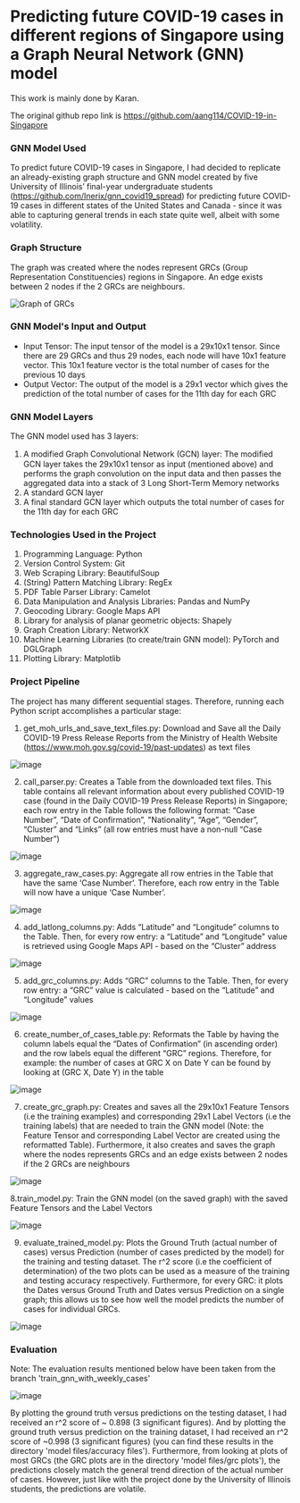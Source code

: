 # Predicting future COVID-19 cases in different regions of Singapore using a Graph Neural Network (GNN) model

This work is mainly done by Karan.


The original github repo link is https://github.com/aang114/COVID-19-in-Singapore

### GNN Model Used

To predict future COVID-19 cases in Singapore, I had decided to replicate an already-existing graph structure and GNN model created by five University of Illinois’ final-year undergraduate students (https://github.com/Inerix/gnn_covid19_spread) for predicting future COVID-19 cases in different states of the United States and Canada - since it was able to capturing general trends in each state quite well, albeit with some volatility. 

### Graph Structure

The graph was created where the nodes represent GRCs (Group Representation Constituencies) regions in Singapore. An edge exists between 2 nodes if the 2 GRCs are neighbours.

![Graph of GRCs](readme%20pictures/graph.png)


### GNN Model's Input and Output

* Input Tensor: The input tensor of the model is a 29x10x1 tensor. Since there are 29 GRCs and thus 29 nodes, each node will have 10x1 feature vector. This 10x1 feature vector is the total number of cases for the previous 10 days
* Output Vector: The output of the model is a 29x1 vector which gives the prediction of the total number of cases for the 11th day for each GRC

### GNN Model Layers

The GNN model used has 3 layers:
1. A modified Graph Convolutional Network (GCN) layer: The modiﬁed GCN layer takes the 29x10x1 tensor as input (mentioned above) and performs the graph convolution on the input data and then passes the aggregated data into a stack of 3 Long Short-Term Memory networks
2. A standard GCN layer
3. A final standard GCN layer which outputs the total number of cases for the 11th day for each GRC

### Technologies Used in the Project

1. Programming Language: Python
2. Version Control System: Git
3. Web Scraping Library: BeautifulSoup
4. (String) Pattern Matching Library: RegEx
5. PDF Table Parser Library: Camelot
6. Data Manipulation and Analysis Libraries: Pandas and NumPy
7. Geocoding Library: Google Maps API
8. Library for analysis of planar geometric objects: Shapely
9. Graph Creation Library: NetworkX
10. Machine Learning Libraries (to create/train GNN model): PyTorch and DGLGraph
11. Plotting Library: Matplotlib


### Project Pipeline

The project has many different sequential stages. Therefore, running each Python script accomplishes a particular stage:

1. get_moh_urls_and_save_text_files.py: Download and Save all the Daily COVID-19 Press Release Reports from the Ministry of Health Website (https://www.moh.gov.sg/covid-19/past-updates)  as text files

![image](readme%20pictures/1.png)

2. call_parser.py: Creates a Table from the downloaded text files. This table contains all relevant information about every published COVID-19 case (found in the Daily COVID-19 Press Release Reports) in Singapore; each row entry in the Table follows the following format: “Case Number”, “Date of Confirmation”, "Nationality", “Age”, “Gender”, “Cluster” and “Links” (all row entries must have a non-null “Case Number”)

![image](readme%20pictures/2.png)

3. aggregate_raw_cases.py: Aggregate all row entries in the Table that have the same ‘Case Number’. Therefore, each row entry in the Table will now have a unique ‘Case Number’.

![image](readme%20pictures/3.png)

4. add_latlong_columns.py: Adds “Latitude” and “Longitude” columns to the Table. Then, for every row entry: a “Latitude” and “Longitude" value is retrieved using Google Maps API - based on the “Cluster” address

![image](readme%20pictures/4.png)

5. add_grc_columns.py: Adds “GRC” columns to the Table. Then, for every row entry: a “GRC” value is calculated - based on the “Latitude” and “Longitude” values

![image](readme%20pictures/5.png)

6. create_number_of_cases_table.py: Reformats the Table by having the column labels equal the “Dates of Confirmation” (in ascending order) and the row labels equal the different “GRC” regions. Therefore, for example: the number of cases at GRC X on Date Y can be found by looking at (GRC X, Date Y) in the table

![image](readme%20pictures/6.png)

7. create_grc_graph.py: Creates and saves all the 29x10x1 Feature Tensors (i.e the training examples) and corresponding 29x1 Label Vectors (i.e the training labels) that are needed to train the GNN model (Note: the Feature Tensor and corresponding Label Vector are created using the reformatted Table). Furthermore, it also creates and saves the graph where the nodes represents GRCs and an edge exists between 2 nodes if the 2 GRCs are neighbours

![image](readme%20pictures/7.png)

8.train_model.py: Train the GNN model (on the saved graph) with the saved Feature Tensors and the Label Vectors

![image](readme%20pictures/8.png)

9. evaluate_trained_model.py: Plots the Ground Truth (actual number of cases) versus Prediction (number of cases predicted by the model) for the training and testing dataset. The r^2 score (i.e the coefficient of determination) of the two plots can be used as a measure of the training and testing accuracy respectively. Furthermore, for every GRC: it plots the Dates versus Ground Truth and Dates versus Prediction on a single graph; this allows us to see how well the model predicts the number of cases for individual GRCs.

![image](readme%20pictures/9.png)

### Evaluation

Note: The evaluation results mentioned below have been taken from the branch 'train_gnn_with_weekly_cases'

![image](readme%20pictures/train%20and%20test%20plot.png)

By plotting the ground truth versus predictions on the testing dataset, I had received an r^2 score of ~ 0.898 (3 significant figures). And by plotting the ground truth versus prediction on the training dataset, I had received an r^2 score of ~0.998 (3 significant figures) (you can find these results in the directory 'model files/accuracy files'). Furthermore, from looking at plots of most GRCs (the GRC plots are in the directory 'model files/grc plots'), the predictions closely match the general trend direction of the actual number of cases. However, just like with the project done by the University of Illinois students, the predictions are volatile.

